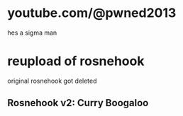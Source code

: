 # youtube.com/@pwned2013
hes a sigma man
# reupload of rosnehook
original rosnehook got deleted
## Rosnehook v2: Curry Boogaloo
